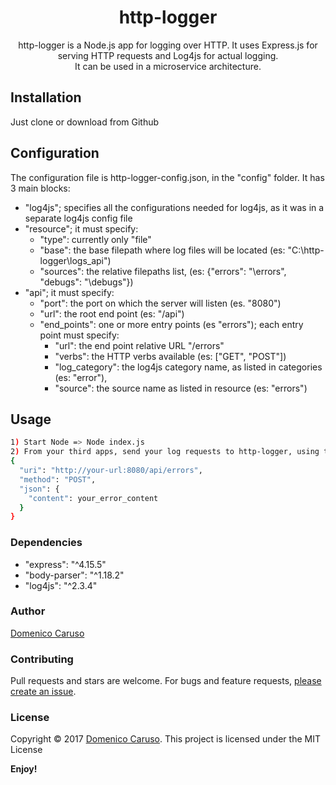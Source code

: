 <h1 align="center">http-logger</h1>

<p align="center">
  http-logger is a Node.js app for logging over HTTP.
  It uses Express.js for serving HTTP requests and Log4js for actual logging.
  <br/>It can be used in a microservice architecture.
</p>

## Installation

Just clone or download from Github

## Configuration

The configuration file is http-logger-config.json, in the "config" folder. It has 3 main blocks:

- "log4js"; specifies all the configurations needed for log4js, as it was in a separate log4js config file
- "resource"; it must specify:
  - "type": currently only "file"
  - "base": the base filepath where log files will be located (es: "C:\\http-logger\\logs_api")
  - "sources": the relative filepaths list, (es: {"errors": "\\errors", "debugs": "\\debugs"})
- "api"; it must specify:
  - "port": the port on which the server will listen (es. "8080")
  - "url": the root end point (es: "/api")
  - "end_points": one or more entry points (es "errors"); each entry point must specify:
    - "url": the end point relative URL "/errors"
    - "verbs": the HTTP verbs available (es: ["GET", "POST"])
    - "log_category": the log4js category name, as listed in categories (es: "error"),
    - "source": the source name as listed in resource (es: "errors")

## Usage
```sh
1) Start Node => Node index.js
2) From your third apps, send your log requests to http-logger, using the end points previously configured; es.
{
  "uri": "http://your-url:8080/api/errors",
  "method": "POST",
  "json": {
    "content": your_error_content
  }
}
```

### Dependencies

- "express": "^4.15.5"
- "body-parser": "^1.18.2"
- "log4js": "^2.3.4"

### Author

[Domenico Caruso](https://www.linkedin.com/in/domenico-caruso/)

### Contributing

Pull requests and stars are welcome. For bugs and feature requests, [please create an issue](../../issues/new).

### License

Copyright © 2017 [Domenico Caruso](https://www.linkedin.com/in/domenico-caruso/). This project is licensed under the MIT License


**Enjoy!**
